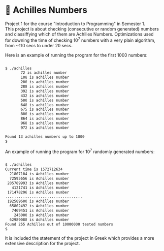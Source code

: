 # :1234: Achilles Numbers

Project 1 for the course "Introduction to Programming" in Semester 1.  
This project is about checking (consecutive or random generated) numbers and classiffying which of them are Achilles Numbers.
Optimizations used for downing the time of checking 10<sup>7</sup> numbers with a very plain algorithm, from ~110 secs to under 20 secs. 

Here is an example of running the program for the first 1000 numbers:

```bash

$ ./achilles
       72 is achilles number
       108 is achilles number
       200 is achilles number
       288 is achilles number
       392 is achilles number
       432 is achilles number
       500 is achilles number
       648 is achilles number
       675 is achilles number
       800 is achilles number
       864 is achilles number
       968 is achilles number
       972 is achilles number

Found 13 achilles numbers up to 1000
$

```


An example of running the program for 10<sup>7</sup> randomly generated numbers:


```bash

$ ./achilles
Current time is 1572712634
  21807104 is Achilles number
  72595656 is Achilles number
 205789993 is Achilles number
   4121741 is Achilles number
 171478296 is Achilles number
...................................
 192589600 is Achilles number
  65802492 is Achilles number
   7469451 is Achilles number
    245000 is Achilles number
  62989088 is Achilles number
Found 255 Achilles out of 10000000 tested numbers
$
```

It is included the statement of the project in Greek which provides a more extensive description for the project.

